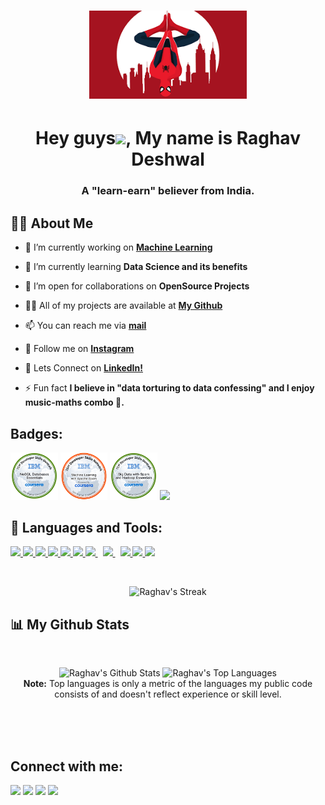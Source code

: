 
<h1 align = "center"><img width = "50%" height = "auto" src="https://github.com/rdeshwal731/Assets/blob/main/spidey%20illustration%20hanging%20out.png?raw=true" height="175px"/>
</h1>
<h1 align="center">Hey guys<img src="https://www.clipartmax.com/png/full/283-2837537_a-smiling-minion-raises-one-hand-to-wave-hello-thomas-edison-gif.png" width="1s0px">, My name is Raghav Deshwal</h1>
<h3 align="center">A "learn-earn" believer from India.</h3>


## 🙋‍♂️ About Me

- 🔭 I’m currently working on **[Machine Learning](https://github.com/rdeshwal731/A.P.I.Q.E.)**

- 🌱 I’m currently learning **Data Science and its benefits**

- 👯 I’m open for collaborations on **OpenSource Projects**

- 👨‍💻 All of my projects are available at **[My Github](https://github.com/rdeshwal731)**

- 📫 You can reach me via <a href="mailto:rj1996.rd@gmail.com"> **mail** </a>

- 🤝 Follow me on <a href="https://www.instagram.com/whsky731/"> **Instagram** </a>

- 💼 Lets Connect on <a href="https://www.linkedin.com/in/raghav-deshwal-08a71920b/"> **LinkedIn!** </a>

- ⚡ Fun fact **I believe in "data torturing to data confessing" and I enjoy music-maths combo 👀.**




## Badges:
<p align="left">

<a href = "https://www.credly.com/badges/d3e5d067-dd35-4d8f-ba69-17d1668d24b8/public_url"><img width = "15%" height = "auto" src="https://github.com/rdeshwal731/Assets/blob/main/badges/nosql-databases-essentials.png?raw=true"/></a>
<a href = "https://www.credly.com/badges/d1fa3584-08d7-4431-80ba-cc4ce127db5c/public_url"><img width = "15%" height = "auto" src="https://github.com/rdeshwal731/Assets/blob/main/badges/machine-learning-with-apache-spark.1.png?raw=true"/></a>
<a href = "https://www.credly.com/badges/e831ee0e-04fa-4983-a8df-dc65255dbf61/public_url"><img width = "15%" height = "auto" src="https://github.com/rdeshwal731/Assets/blob/main/badges/big-data-with-spark-and-hadoop-essentials.png?raw=true"/></a>
<a href = "https://holopin.io/@rdeshwal731"><img width = "50%" height = "auto" src="https://holopin.me/rdeshwal731"/></a>
</p>

## 🚀 Languages and Tools:

<p align="left"> 
    <a href="https://www.python.org" target="_blank"> <img src="https://img.icons8.com/color/48/000000/python.png"/> </a> 
    <a href="https://www.cprogramming.com/" target="_blank"> <img src="https://img.icons8.com/?size=1x&id=40670&format=png"/> </a> 
    <a href="https://www.cprogramming.com/" target="_blank"> <img src="https://img.icons8.com/?size=1x&id=TpULddJc4gTh&format=png"/> </a> 
    <a href="https://www.java.com" target="_blank"> <img src="https://img.icons8.com/color/48/000000/java-coffee-cup-logo.png"/> </a>
    <a href="https://soliditylang.org/" target="_blank"> <img src="https://img.icons8.com/?size=1x&id=at2DODSyQznb&format=png"/> </a>
    <a href="https://developer.mozilla.org/en-US/docs/Web/JavaScript" target="_blank"> <img src="https://img.icons8.com/color/48/000000/javascript.png"/> </a> 
    <a style="padding-right:8px;" href="https://nodejs.org" target="_blank"> <img src="https://img.icons8.com/color/48/000000/nodejs.png"/> </a> 
    <a style="padding-right:8px;" href="https://www.mysql.com/" target="_blank"> <img src="https://img.icons8.com/fluent/50/000000/mysql-logo.png"/> </a>
    <a href="https://www.anaconda.com/"_blank"> <img src="https://img.icons8.com/?size=1x&id=F4uMFPZgS0gt&format=png"/> </a> 
    <a href="https://learn.microsoft.com/en-us/power-bi/" target="_blank"> <img src="https://img.icons8.com/?size=1x&id=qYfwpsRXEcpc&format=png"/> </a>
    <a href="https://www.sap.com/products/technology-platform/bi-platform.html" target="_blank"> <img src="https://img.icons8.com/?size=1x&id=38192&format=png"/> </a>
    
</p>

<!-- [![React Badge](https://img.shields.io/badge/-React-61DBFB?style=for-the-badge&labelColor=black&logo=react&logoColor=61DBFB)](#)  [![Javascript Badge](https://img.shields.io/badge/-Javascript-F0DB4F?style=for-the-badge&labelColor=black&logo=javascript&logoColor=F0DB4F)](#) [![Typescript Badge](https://img.shields.io/badge/-Typescript-007acc?style=for-the-badge&labelColor=black&logo=typescript&logoColor=007acc)](#) [![Nodejs Badge](https://img.shields.io/badge/-Nodejs-3C873A?style=for-the-badge&labelColor=black&logo=node.js&logoColor=3C873A)](#) [![GraphQL Badge](https://img.shields.io/badge/-GraphQl-e535ab?style=for-the-badge&labelColor=black&logo=node.js&logoColor=e535ab)](#) -->
<br/>


<p align="center">
    <a><img title="🔥Streaks" alt="Raghav's Streak" src="http://github-readme-streak-stats.herokuapp.com?user=rdeshwal731&theme=radical&hide_border=true&date_format=M%20j%5B%2C%20Y%5D"/></a>
</p>

## 📊 My Github Stats

  <br/>
  <p align="Center">
    <a><img alt="Raghav's Github Stats" src="https://github-readme-stats.vercel.app/api?username=rdeshwal731&show_icons=true&theme=radical" /></a>
  <a><img alt="Raghav's Top Languages" src="https://github-readme-stats.vercel.app/api/top-langs/?username=rdeshwal731&langs_count=8&count_private=true&layout=compact&theme=react&hide_border=false&bg_color=0D1117" /></a>
  <br/>
  <b>Note:</b> Top languages is only a metric of the languages my public code consists of and doesn't reflect experience or skill level.
<br/>
<br/>
</p>
<br/>
<br/>

## Connect with me:
<p align="left">

<a href = "https://www.linkedin.com/in/raghav-deshwal-08a71920b/"><img src="https://img.icons8.com/fluent/48/000000/linkedin.png"/></a>
<a href = "https://twitter.com/rdeshwal731"><img src="https://img.icons8.com/fluent/48/000000/twitter.png"/></a>
<a href = "https://www.facebook.com/profile.php?id=100007666425113"><img src="https://img.icons8.com/?size=1x&id=yGcWL8copNNQ&format=png"/></a>
<a href = "https://www.instagram.com/whsky731/"><img src="https://img.icons8.com/fluent/48/000000/instagram-new.png"/></a>
</p>

